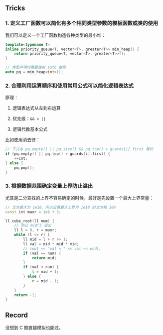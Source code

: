 ## Tricks

### 1. 定义工厂函数可以简化有多个相同类型参数的模板函数或类的使用

我们可以定义一个工厂函数构造各种类型的最小堆：  
```cpp
template<typename T>
inline priority_queue<T, vector<T>, greater<T>> min_heap() {
    return priority_queue<T, vector<T>, greater<T>>();
}

// 类型声明时需要使用 auto 推导
auto pq = min_heap<int>();
```

### 2. 合理利用运算顺序和使用常用公式可以简化逻辑表达式

原理：  
1. 逻辑表达式从左到右运算  

2. 优先级：`&& > ||`  

3. 逻辑代数基本公式  

比如使用消去律：  
```cpp
// 下式与 pq.empty() || pq.size() && pq.top() > guards[i].first 等价
if (pq.empty() || pq.top() > guards[i].first) {
    ++cnt;
} else {
    pq.pop();
}
```

### 3. 根据数据范围确定变量上界防止溢出

尤其是二分查找的上界不容易确定的时候，最好是先设置一个最大上界常量：  
```cpp
// 立方最大为 1e18，所以设置最大上界为 1e18 的立方根 1e6
const int maxr = 1e6 + 5;

ll cube_root(ll num) {
    // 防止 mid^3 溢出
    ll l = 0, r = maxr;
    while (l <= r) {
        ll mid = l + r >> 1;
        ll val = mid * mid * mid;
        // cout << "val = " << val << endl;
        if (val == num) {
            return mid;
        }
        if (val < num) {
            l = mid + 1;
        } else {
            r = mid - 1;
        }
    }
    return -1;
}
```

## Record

没想到 C 题直接模拟也能过。